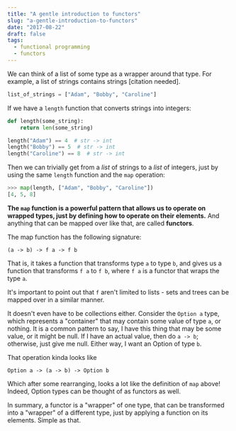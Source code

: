 ```yaml
---
title: "A gentle introduction to functors"
slug: "a-gentle-introduction-to-functors"
date: "2017-08-22"
draft: false
tags:
  - functional programming
  - functors
---
```


We can think of a list of some type as a wrapper around that type. For example, a list of strings contains strings [citation needed].

```python
list_of_strings = ["Adam", "Bobby", "Caroline"]
```

If we have a `length` function that converts strings into integers:

``` python
def length(some_string):
    return len(some_string)

length("Adam") == 4  # str -> int
length("Bobby") == 5  # str -> int
length("Caroline") == 8  # str -> int
```

Then we can trivially get from a *list* of strings to a *list* of integers, just by using the same `length` function and the `map` operation:

``` python
>>> map(length, ["Adam", "Bobby", "Caroline"])
[4, 5, 8]
```

**The `map` function is a powerful pattern that allows us to operate on wrapped types, just by defining how to operate on their elements.** And anything that can be mapped over like that, are called **functors**.

The map function has the following signature:

```
(a -> b) -> f a -> f b
```

That is, it takes a function that transforms type `a` to type `b`, and gives us a function that transforms `f a` to `f b`, where `f a` is a functor that wraps the type `a`.


It's important to point out that `f` aren't limited to lists - sets and trees can be mapped over in a similar manner.

It doesn't even have to be collections either. Consider the `Option a` type, which represents a "container" that may contain some value of type `a`, or nothing. It is a common pattern to say, I have this thing that may be some value, or it might be null. If I have an actual value, then do `a -> b`; otherwise, just give me null. Either way, I want an Option of type `b`.

That operation kinda looks like

```
Option a -> (a -> b) -> Option b
```

Which after some rearranging, looks a lot like the definition of `map` above! Indeed, Option types can be thought of as functors as well.

In summary, a functor is a "wrapper" of one type, that can be transformed into a "wrapper" of a different type, just by applying a function on its elements. Simple as that.

